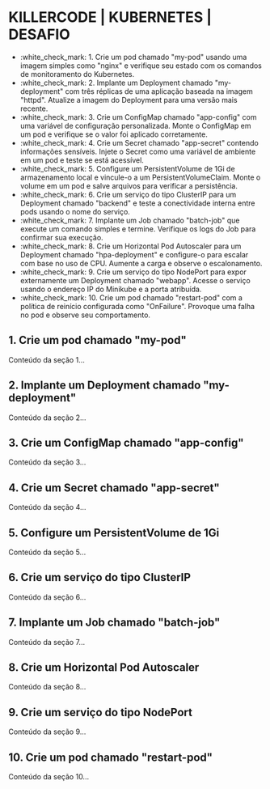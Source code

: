 <!DOCTYPE html>
<html lang="pt">
<head>
  <meta charset="UTF-8">
  <meta name="viewport" content="width=device-width, initial-scale=1.0">
  <title>KILLERCODE | KUBERNETES | DESAFIO</title>
  <style>
    ul li a {
      color: inherit;
      text-decoration: none;
    }
    ul li a:hover {
      text-decoration: underline;
    }
  </style>
</head>
<body>

  <h1>KILLERCODE | KUBERNETES | DESAFIO</h1>

  <ul>
    <li><a href="#section1">:white_check_mark: 1. Crie um pod chamado "my-pod" usando uma imagem simples como "nginx" e verifique seu estado com os comandos de monitoramento do Kubernetes.</a></li>
    <li><a href="#section2">:white_check_mark: 2. Implante um Deployment chamado "my-deployment" com três réplicas de uma aplicação baseada na imagem "httpd". Atualize a imagem do Deployment para uma versão mais recente.</a></li>
    <li><a href="#section3">:white_check_mark: 3. Crie um ConfigMap chamado "app-config" com uma variável de configuração personalizada. Monte o ConfigMap em um pod e verifique se o valor foi aplicado corretamente.</a></li>
    <li><a href="#section4">:white_check_mark: 4. Crie um Secret chamado "app-secret" contendo informações sensíveis. Injete o Secret como uma variável de ambiente em um pod e teste se está acessível.</a></li>
    <li><a href="#section5">:white_check_mark: 5. Configure um PersistentVolume de 1Gi de armazenamento local e vincule-o a um PersistentVolumeClaim. Monte o volume em um pod e salve arquivos para verificar a persistência.</a></li>
    <li><a href="#section6">:white_check_mark: 6. Crie um serviço do tipo ClusterIP para um Deployment chamado "backend" e teste a conectividade interna entre pods usando o nome do serviço.</a></li>
    <li><a href="#section7">:white_check_mark: 7. Implante um Job chamado "batch-job" que execute um comando simples e termine. Verifique os logs do Job para confirmar sua execução.</a></li>
    <li><a href="#section8">:white_check_mark: 8. Crie um Horizontal Pod Autoscaler para um Deployment chamado "hpa-deployment" e configure-o para escalar com base no uso de CPU. Aumente a carga e observe o escalonamento.</a></li>
    <li><a href="#section9">:white_check_mark: 9. Crie um serviço do tipo NodePort para expor externamente um Deployment chamado "webapp". Acesse o serviço usando o endereço IP do Minikube e a porta atribuída.</a></li>
    <li><a href="#section10">:white_check_mark: 10. Crie um pod chamado "restart-pod" com a política de reinício configurada como "OnFailure". Provoque uma falha no pod e observe seu comportamento.</a></li>
  </ul>

  <div id="section1">
    <h2>1. Crie um pod chamado "my-pod"</h2>
    <p>Conteúdo da seção 1...</p>
  </div>
  <div id="section2">
    <h2>2. Implante um Deployment chamado "my-deployment"</h2>
    <p>Conteúdo da seção 2...</p>
  </div>
  <div id="section3">
    <h2>3. Crie um ConfigMap chamado "app-config"</h2>
    <p>Conteúdo da seção 3...</p>
  </div>
  <div id="section4">
    <h2>4. Crie um Secret chamado "app-secret"</h2>
    <p>Conteúdo da seção 4...</p>
  </div>
  <div id="section5">
    <h2>5. Configure um PersistentVolume de 1Gi</h2>
    <p>Conteúdo da seção 5...</p>
  </div>
  <div id="section6">
    <h2>6. Crie um serviço do tipo ClusterIP</h2>
    <p>Conteúdo da seção 6...</p>
  </div>
  <div id="section7">
    <h2>7. Implante um Job chamado "batch-job"</h2>
    <p>Conteúdo da seção 7...</p>
  </div>
  <div id="section8">
    <h2>8. Crie um Horizontal Pod Autoscaler</h2>
    <p>Conteúdo da seção 8...</p>
  </div>
  <div id="section9">
    <h2>9. Crie um serviço do tipo NodePort</h2>
    <p>Conteúdo da seção 9...</p>
  </div>
  <div id="section10">
    <h2>10. Crie um pod chamado "restart-pod"</h2>
    <p>Conteúdo da seção 10...</p>
  </div>

</body>
</html>
